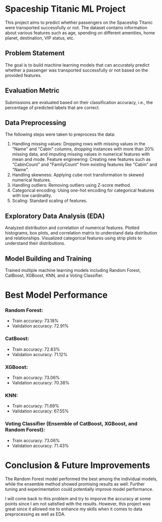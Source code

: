 # Spaceship Titanic ML Project
This project aims to predict whether passengers on the Spaceship Titanic were transported successfully or not. The dataset contains information about various features such as age, spending on different amenities, home planet, destination, VIP status, etc.

## Problem Statement
The goal is to build machine learning models that can accurately predict whether a passenger was transported successfully or not based on the provided features.

## Evaluation Metric
Submissions are evaluated based on their classification accuracy, i.e., the percentage of predicted labels that are correct.

## Data Preprocessing
The following steps were taken to preprocess the data:

1. Handling missing values: Dropping rows with missing values in the "Name" and "Cabin" columns, dropping instances with more than 20% missing data, and imputing missing values in numerical features with mean and mode.
Feature engineering: Creating new features such as "CabinCount" and "FamilyCount" from existing features like "Cabin" and "Name".
2. Handling skewness: Applying cube root transformation to skewed numerical features.
3. Handling outliers: Removing outliers using Z-score method.
4. Categorical encoding: Using one-hot encoding for categorical features with low cardinality.
5. Scaling: Standard scaling of features.

## Exploratory Data Analysis (EDA)
Analyzed distribution and correlation of numerical features.
Plotted histograms, box plots, and correlation matrix to understand data distribution and relationships.
Visualized categorical features using strip plots to understand their distributions.

## Model Building and Training
Trained multiple machine learning models including Random Forest, CatBoost, XGBoost, KNN, and a Voting Classifier.

# Best Model Performance
### Random Forest:

- Train accuracy: 73.18%
- Validation accuracy: 72.91%

### CatBoost:

- Train accuracy: 72.83%
- Validation accuracy: 71.12%

### XGBoost:

- Train accuracy: 73.06%
- Validation accuracy: 70.38%

### KNN:

- Train accuracy: 71.69%
- Validation accuracy: 67.55%

### Voting Classifier (Ensemble of CatBoost, XGBoost, and Random Forest):

- Train accuracy: 73.06%
- Validation accuracy: 71.43%


# Conclusion & Future Improvements
The Random Forest model performed the best among the individual models, while the ensemble method showed promising results as well. Further tuning and experimentation could potentially improve model performance.

I will come back to this problem and try to imporve the accuracy at some points since I am not satisfied with the results. However, this project was great since it allowed me to enhance my skills when it comes to data preprocessing as well as EDA.
